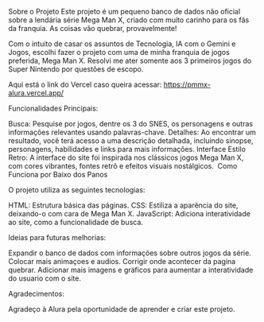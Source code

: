 Sobre o Projeto
Este projeto é um pequeno banco de dados não oficial sobre a lendária série Mega Man X, criado com muito carinho para os fãs da franquia. As coisas vão quebrar, provavelmente!

Com o intuito de casar os assuntos de Tecnologia, IA com o Gemini e Jogos, escolhi fazer o projeto com uma de minha franquia de jogos preferida, Mega Man X. 
Resolvi me ater somente aos 3 primeiros jogos do Super Nintendo por questões de escopo.

Aqui está o link do Vercel caso queira acessar: https://pmmx-alura.vercel.app/

Funcionalidades Principais:

Busca: Pesquise por jogos, dentre os 3 do SNES, os personagens e outras informações relevantes usando palavras-chave.
Detalhes: Ao encontrar um resultado, você terá acesso a uma descrição detalhada, incluindo sinopse, personagens, habilidades e links para mais informações.
Interface Estilo Retro: A interface do site foi inspirada nos clássicos jogos Mega Man X, com cores vibrantes, fontes retrô e efeitos visuais nostálgicos.
️
Como Funciona por Baixo dos Panos

O projeto utiliza as seguintes tecnologias:

HTML: Estrutura básica das páginas.
CSS: Estiliza a aparência do site, deixando-o com cara de Mega Man X.
JavaScript: Adiciona interatividade ao site, como a funcionalidade de busca.

Ideias para futuras melhorias:

Expandir o banco de dados com informações sobre outros jogos da série.
Colocar mais animaçoes e audios.
Corrigir onde acontecer da pagina quebrar.
Adicionar mais imagens e gráficos para aumentar a interatividade do usuario com o site.

Agradecimentos:

Agradeço à Alura pela oportunidade de aprender e criar este projeto.
